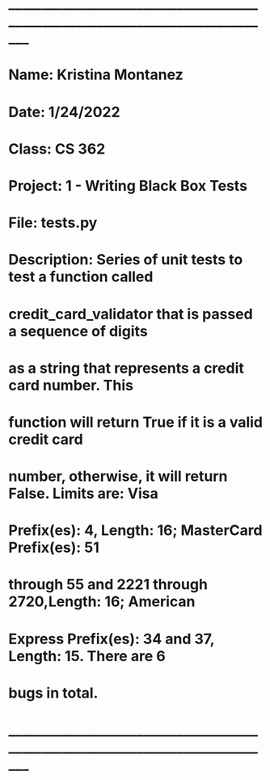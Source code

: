# _____________________________________________________________________________
# Name:             Kristina Montanez
# Date:             1/24/2022
# Class:            CS 362
# Project:          1 - Writing Black Box Tests
# File:             tests.py
# Description:      Series of unit tests to test a function called
#                   credit_card_validator that is passed a sequence of digits
#                   as a string that represents a credit card number. This
#                   function will return True if it is a valid credit card
#                   number, otherwise, it will return False. Limits are: Visa
#                   Prefix(es): 4, Length: 16; MasterCard Prefix(es): 51
#                   through 55 and 2221 through 2720,Length: 16; American
#                   Express Prefix(es): 34 and 37, Length: 15. There are 6
#                   bugs in total.
# _____________________________________________________________________________
